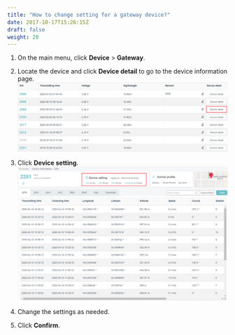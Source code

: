 ```yaml
---
title: "How to change setting for a gateway device?"
date: 2017-10-17T15:26:15Z
draft: false
weight: 20
---
```

1. On the main menu, click **Device** > **Gateway**.

2. Locate the device and click **Device detail** to go to the device information page.
   <img src="https://raw.githubusercontent.com/rahjuu/color/master/setting_gateway.png" style="zoom:60%;" />

3. Click **Device setting**.
   <img src="https://raw.githubusercontent.com/rahjuu/color/master/setting_terminal1.png" style="zoom:60%;" />

4. Change the settings as needed.

5. Click **Confirm**.
